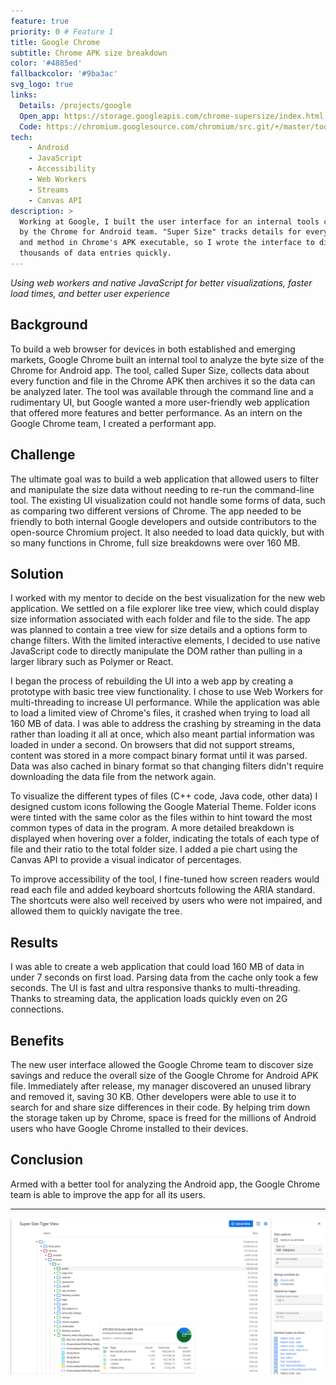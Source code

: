 ```yaml
---
feature: true
priority: 0 # Feature 1
title: Google Chrome
subtitle: Chrome APK size breakdown
color: '#4885ed'
fallbackcolor: '#9ba3ac'
svg_logo: true
links:
  Details: /projects/google
  Open_app: https://storage.googleapis.com/chrome-supersize/index.html
  Code: https://chromium.googlesource.com/chromium/src.git/+/master/tools/binary_size/
tech:
    - Android
    - JavaScript
    - Accessibility
    - Web Workers
    - Streams
    - Canvas API
description: >
  Working at Google, I built the user interface for an internal tools created
  by the Chrome for Android team. "Super Size" tracks details for every file
  and method in Chrome's APK executable, so I wrote the interface to display
  thousands of data entries quickly.
---
```

_Using web workers and native JavaScript for better visualizations, faster load times, and better user experience_

## Background
To build a web browser for devices in both established and emerging markets, Google Chrome built an internal tool to analyze the byte size of the Chrome for Android app. The tool, called Super Size, collects data about every function and file in the Chrome APK then archives it so the data can be analyzed later. The tool was available through the command line and a rudimentary UI, but Google wanted a more user-friendly web application that offered more features and better performance. As an intern on the Google Chrome team, I created a performant app.

## Challenge
The ultimate goal was to build a web application that allowed users to filter and manipulate the size data without needing to re-run the command-line tool. The existing UI visualization could not handle some forms of data, such as comparing two different versions of Chrome. The app needed to be friendly to both internal Google developers and outside contributors to the open-source Chromium project. It also needed to load data quickly, but with so many functions in Chrome, full size breakdowns were over 160 MB.

## Solution
I worked with my mentor to decide on the best visualization for the new web application. We settled on a file explorer like tree view, which could display size information associated with each folder and file to the side. The app was planned to contain a tree view for size details and a options form to change filters. With the limited interactive elements, I decided to use native JavaScript code to directly manipulate the DOM rather than pulling in a larger library such as Polymer or React.

I began the process of rebuilding the UI into a web app by creating a prototype with basic tree view functionality. I chose to use Web Workers for multi-threading to increase UI performance. While the application was able to load a limited view of Chrome's files, it crashed when trying to load all 160 MB of data. I was able to address the crashing by streaming in the data rather than loading it all at once, which also meant partial information was loaded in under a second. On browsers that did not support streams, content was stored in a more compact binary format until it was parsed. Data was also cached in binary format so that changing filters didn't require downloading the data file from the network again.

To visualize the different types of files (C++ code, Java code, other data) I designed custom icons following the Google Material Theme. Folder icons were tinted with the same color as the files within to hint toward the most common types of data in the program. A more detailed breakdown is displayed when hovering over a folder, indicating the totals of each type of file and their ratio to the total folder size. I added a pie chart using the Canvas API to provide a visual indicator of percentages.

To improve accessibility of the tool, I fine-tuned how screen readers would read each file and added keyboard shortcuts following the ARIA standard. The shortcuts were also well received by users who were not impaired, and allowed them to quickly navigate the tree.

## Results
I was able to create a web application that could load 160 MB of data in under 7 seconds on first load. Parsing data from the cache only took a few seconds. The UI is fast and ultra responsive thanks to multi-threading. Thanks to streaming data, the application loads quickly even on 2G connections.

## Benefits
The new user interface allowed the Google Chrome team to discover size savings and reduce the overall size of the Google Chrome for Android APK file. Immediately after release, my manager discovered an unused library and removed it, saving 30 KB. Other developers were able to use it to search for and share size differences in their code. By helping trim down the storage taken up by Chrome, space is freed for the millions of Android users who have Google Chrome installed to their devices.

## Conclusion
Armed with a better tool for analyzing the Android app, the Google Chrome team is able to improve the app for all its users.

___

![Screenshot of Super Size](/images/google/screenshot.png)
